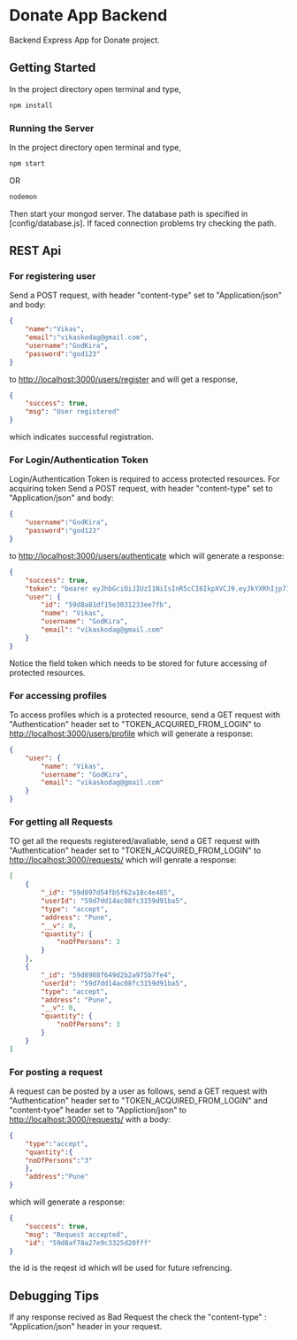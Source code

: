 # Donate App Backend

Backend Express App for Donate project.

## Getting Started

In the project directory open terminal and type,

```bash
npm install
```

### Running the Server

In the project directory open terminal and type,

```bash
npm start
```

OR

```bash
nodemon
```

Then start your mongod server. The database path is specified in [config/database.js].
If faced connection problems try checking the path.

## REST Api

### For registering user

Send a POST request, with header "content-type" set to "Application/json" and body:

```json
{
    "name":"Vikas",
    "email":"vikaskodag@gmail.com",
    "username":"GodKira",
    "password":"god123"
}
```

to <http://localhost:3000/users/register> and will get a response,

```json
{
    "success": true,
    "msg": "User registered"
}
```

which indicates successful registration.

### For Login/Authentication Token

Login/Authentication Token is required to access protected resources.
For acquirinq token Send a  POST request, with header "content-type" set to "Application/json" and body:

```json
{
    "username":"GodKira",
    "password":"god123"
}
````

to <http://localhost:3000/users/authenticate> which will generate a response:

```json
{
    "success": true,
    "token": "bearer eyJhbGciOiJIUzI1NiIsInR5cCI6IkpXVCJ9.eyJkYXRhIjp7Il9pZCI6IjU5ZDhhODFkZjE1ZTMwMzEyMzNlZTdmYiIsIm5hbWUiOiJWaWthcyIsImVtYWlsIjoidmlrYXNrb2RhZ0BnbWFpbC5jb20iLCJ1c2VybmFtZSI6IkdvZEtpcmEiLCJwYXNzd29yZCI6IiQyYSQxMCRJazc0VDBNR1Z0VG1Ia3lLMEpWTjRlcloyUDFJYkNacDRSWVRhZnA2VE1iUThrNGRhdmNtbSIsIl9fdiI6MH0sImlhdCI6MTUwNzM3MTQ2NSwiZXhwIjoxNTA3OTc2MjY1fQ.eqU3bzFSzf9t8z0m4xFJ78eaPTCjRZnbxvbrGCANNak",
    "user": {
        "id": "59d8a81df15e3031233ee7fb",
        "name": "Vikas",
        "username": "GodKira",
        "email": "vikaskodag@gmail.com"
    }
}
```

Notice the field token which needs to be stored for future accessing of protected resources.

### For accessing profiles

To access profiles which is a protected resource,
send a GET request with "Authentication" header set to "TOKEN_ACQUIRED_FROM_LOGIN" to <http://localhost:3000/users/profile> which will generate a response:

```json
{
    "user": {
        "name": "Vikas",
        "username": "GodKira",
        "email": "vikaskodag@gmail.com"
    }
}
```

### For getting all Requests

TO get all the requests registered/avaliable,
send a GET request with "Authentication" header set to "TOKEN_ACQUIRED_FROM_LOGIN" to <http://localhost:3000/requests/> which will genrate a response:

```json
[
    {
        "_id": "59d897d54fb5f62a18c4e485",
        "userId": "59d7dd14ac08fc3159d91ba5",
        "type": "accept",
        "address": "Pune",
        "__v": 0,
        "quantity": {
            "noOfPersons": 3
        }
    },
    {
        "_id": "59d8988f649d2b2a975b7fe4",
        "userId": "59d7dd14ac08fc3159d91ba5",
        "type": "accept",
        "address": "Pune",
        "__v": 0,
        "quantity": {
            "noOfPersons": 3
        }
    }
]
```

### For posting a request

A request can be posted by a user as follows,
send a GET request with "Authentication" header set to "TOKEN_ACQUIRED_FROM_LOGIN" and "content-tyoe" header set to "Appliction/json" to <http://localhost:3000/requests/> with a body:

```json
{
    "type":"accept",
    "quantity":{
    "noOfPersons":"3"
    },
    "address":"Pune"
}
```

which will generate a response:

```json
{
    "success": true,
    "msg": "Request accepted",
    "id": "59d8af78a27e9c3325d20fff"
}
```

the id is the reqest id which wll be used for future refrencing.

## Debugging Tips

If any response recived as Bad Request the check the "content-type" : "Application/json" header in your request.
